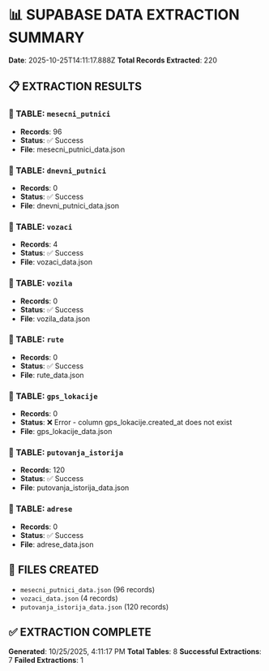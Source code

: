 # 📊 SUPABASE DATA EXTRACTION SUMMARY
**Date**: 2025-10-25T14:11:17.888Z
**Total Records Extracted**: 220

## 📋 EXTRACTION RESULTS

### 🔸 TABLE: `mesecni_putnici`
- **Records**: 96
- **Status**: ✅ Success
- **File**: mesecni_putnici_data.json

### 🔸 TABLE: `dnevni_putnici`
- **Records**: 0
- **Status**: ✅ Success
- **File**: dnevni_putnici_data.json

### 🔸 TABLE: `vozaci`
- **Records**: 4
- **Status**: ✅ Success
- **File**: vozaci_data.json

### 🔸 TABLE: `vozila`
- **Records**: 0
- **Status**: ✅ Success
- **File**: vozila_data.json

### 🔸 TABLE: `rute`
- **Records**: 0
- **Status**: ✅ Success
- **File**: rute_data.json

### 🔸 TABLE: `gps_lokacije`
- **Records**: 0
- **Status**: ❌ Error - column gps_lokacije.created_at does not exist
- **File**: gps_lokacije_data.json

### 🔸 TABLE: `putovanja_istorija`
- **Records**: 120
- **Status**: ✅ Success
- **File**: putovanja_istorija_data.json

### 🔸 TABLE: `adrese`
- **Records**: 0
- **Status**: ✅ Success
- **File**: adrese_data.json

## 📁 FILES CREATED

- `mesecni_putnici_data.json` (96 records)
- `vozaci_data.json` (4 records)
- `putovanja_istorija_data.json` (120 records)

## ✅ EXTRACTION COMPLETE
**Generated**: 10/25/2025, 4:11:17 PM
**Total Tables**: 8
**Successful Extractions**: 7
**Failed Extractions**: 1
